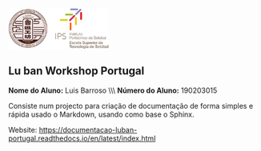 <img src="./project/docs/source/logos/Logo_Luban_IPS_2.png" width="200" />    

## Lu ban Workshop Portugal

<p>
  <strong>Nome do Aluno:</strong> Luis Barroso \\\
  <strong>Número do Aluno:</strong> 190203015
</p>

Consiste num projecto para criação de documentação de forma simples e rápida usado o Markdown, usando como base o Sphinx.

Website: https://documentacao-luban-portugal.readthedocs.io/en/latest/index.html

